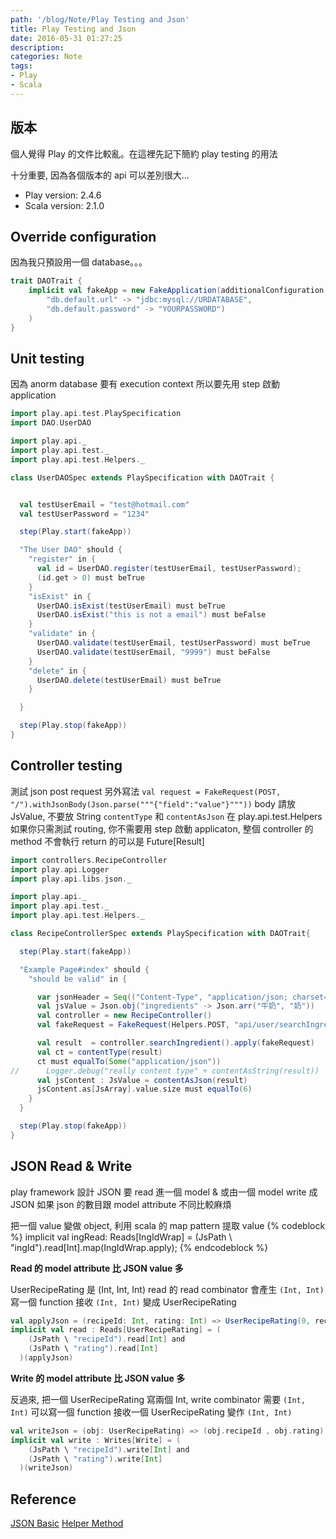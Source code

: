 ```yaml
---
path: '/blog/Note/Play Testing and Json'
title: Play Testing and Json
date: 2016-05-31 01:27:25
description:
categories: Note
tags:
- Play
- Scala
---
```


## 版本

個人覺得 Play 的文件比較亂。在這裡先記下簡約 play testing 的用法

十分重要, 因為各個版本的 api 可以差別很大...
- Play version: 2.4.6
- Scala version: 2.1.0

## Override configuration

因為我只預設用一個 database。。。
```scala
trait DAOTrait {
    implicit val fakeApp = new FakeApplication(additionalConfiguration = Map("db.default.username" -> "YOURUSERNAME",
        "db.default.url" -> "jdbc:mysql://URDATABASE",
        "db.default.password" -> "YOURPASSWORD")
    )
}
```

## Unit testing

因為 anorm database 要有 execution context 所以要先用 step 啟動 application

```scala
import play.api.test.PlaySpecification
import DAO.UserDAO

import play.api._
import play.api.test._
import play.api.test.Helpers._

class UserDAOSpec extends PlaySpecification with DAOTrait {


  val testUserEmail = "test@hotmail.com"
  val testUserPassword = "1234"

  step(Play.start(fakeApp))

  "The User DAO" should {
    "register" in {
      val id = UserDAO.register(testUserEmail, testUserPassword);
      (id.get > 0) must beTrue
    }
    "isExist" in {
      UserDAO.isExist(testUserEmail) must beTrue
      UserDAO.isExist("this is not a email") must beFalse
    }
    "validate" in {
      UserDAO.validate(testUserEmail, testUserPassword) must beTrue
      UserDAO.validate(testUserEmail, "9999") must beFalse
    }
    "delete" in {
      UserDAO.delete(testUserEmail) must beTrue
    }

  }

  step(Play.stop(fakeApp))
}
```

## Controller testing

測試 json post request
另外寫法 `val request = FakeRequest(POST, "/").withJsonBody(Json.parse("""{"field":"value"}"""))`
body 請放 JsValue, 不要放 String
`contentType` 和 `contentAsJson` 在 play.api.test.Helpers
如果你只需測試 routing, 你不需要用 step 啟動 applicaton, 整個 controller 的 method 不會執行
return 的可以是 Future[Result]

```scala
import controllers.RecipeController
import play.api.Logger
import play.api.libs.json._

import play.api._
import play.api.test._
import play.api.test.Helpers._

class RecipeControllerSpec extends PlaySpecification with DAOTrait{

  step(Play.start(fakeApp))

  "Example Page#index" should {
    "should be valid" in {

      var jsonHeader = Seq(("Content-Type", "application/json; charset=utf-8"))
      val jsValue = Json.obj("ingredients" -> Json.arr("牛奶", "奶"))
      val controller = new RecipeController()
      val fakeRequest = FakeRequest(Helpers.POST, "api/user/searchIngredient", new FakeHeaders(jsonHeader), jsValue);

      val result  = controller.searchIngredient().apply(fakeRequest)
      val ct = contentType(result)
      ct must equalTo(Some("application/json"))
//      Logger.debug("really content type" + contentAsString(result))
      val jsContent : JsValue = contentAsJson(result)
      jsContent.as[JsArray].value.size must equalTo(6)
    }
  }

  step(Play.stop(fakeApp))
}
```


## JSON Read & Write

play framework 設計 JSON 要 read 進一個 model & 或由一個 model write 成 JSON
如果 json 的數目跟 model attribute 不同比較麻煩

把一個 value 變做 object, 利用 scala 的 map pattern 提取 value
{% codeblock %}
implicit val ingRead: Reads[IngIdWrap] = (JsPath \ "ingId").read[Int].map(IngIdWrap.apply);
{% endcodeblock %}


**Read 的 model attribute 比 JSON value 多**

UserRecipeRating 是 (Int, Int, Int)
read 的 read combinator 會產生 `(Int, Int)`
寫一個 function 接收 `(Int, Int)` 變成 UserRecipeRating

```scala
val applyJson = (recipeId: Int, rating: Int) => UserRecipeRating(0, recipeId, rating);
implicit val read : Reads[UserRecipeRating] = (
    (JsPath \ "recipeId").read[Int] and
    (JsPath \ "rating").read[Int]
  )(applyJson)
```


**Write 的 model attribute 比 JSON value 多**

反過來, 把一個 UserRecipeRating 寫兩個 Int, write combinator 需要 `(Int, Int)`
可以寫一個 function 接收一個 UserRecipeRating 變作 `(Int, Int)`

```scala
val writeJson = (obj: UserRecipeRating) => (obj.recipeId , obj.rating)
implicit val write : Writes[Write] = (
    (JsPath \ "recipeId").write[Int] and
    (JsPath \ "rating").write[Int]
  )(writeJson)
```

## Reference

[JSON Basic](https://www.playframework.com/documentation/2.4.x/ScalaJson#Traversing-a-JsValue-structure)
[Helper Method](https://www.playframework.com/documentation/2.4.x/api/scala/index.html#play.api.test.Helpers$)
